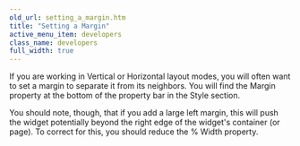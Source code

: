 ```yaml
---
old_url: setting_a_margin.htm
title: "Setting a Margin"
active_menu_item: developers
class_name: developers
full_width: true
---
```



If you are working in Vertical or Horizontal layout modes, you will often want to set a margin to separate it from its neighbors. You will find the Margin property at the bottom of the property bar in the Style section.

You should note, though, that if you add a large left margin, this will push the widget potentially beyond the right edge of the widget's container (or page). To correct for this, you should reduce the % Width property.

